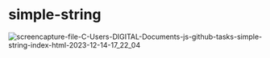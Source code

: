 # simple-string
 
![screencapture-file-C-Users-DIGITAL-Documents-js-github-tasks-simple-string-index-html-2023-12-14-17_22_04](https://github.com/shrutigajera102/simple-string/assets/146714862/e0e3e31b-47e7-4938-9188-d11fa1d654d5)
